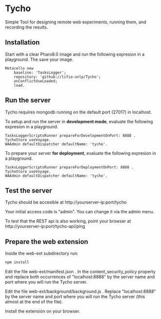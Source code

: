# Tycho
Simple Tool for designing remote web experiments, running them, and recording the results.

## Installation
Start with a clear Pharo8.0 image and run the following expresion in a playground. The save your image. 
```smalltalk
Metacello new
	baseline: 'TasksLogger';
	repository: 'github://lifia-unlp/Tycho';
	onConflictUseLoaded;
	load.
```

## Run the server

Tycho requires mongodb running on the default port (27017) in localhost. 

To setup and run the server in __development mode__, evaluate the following expresion in a playground.

```smalltalk
TasksLoggerScriptsRunner prepareForDevelopmentOnPort: 8888 . 
TychoStore useVoyage.
WAAdmin defaultDispatcher defaultName: 'tycho'.

```

To prepare your server __for deployment__, evaluate the following expresion in a playground.

```smalltalk
TasksLoggerScriptsRunner prepareForDeploymentOnPort: 8888 . 	
TychoStore useVoyage.
WAAdmin defaultDispatcher defaultName: 'tycho'.

```

## Test the server
Tycho should be accesible at http://yourserver-ip:port/tycho

Your initial access code is "admin". You can change it via the admin menu. 

To test that the REST api is also working, point your browser at http://yourserver-ip:port/tycho-api/ping

## Prepare the web extension
Inside the web-ext subdirectory run:
```javascript
npm install
```
Edit the file web-ext/manifest.json . In the content_security_policy property and replace both occurrences of "localhost:8888" by the server name and port where you will run the Tycho server.

Edit the file web-ext/background/background.js . Replace "localhost:8888" by the server name and port where you will run the Tycho server (this almost at the end of the file).

Install the extensión on your browser. 
